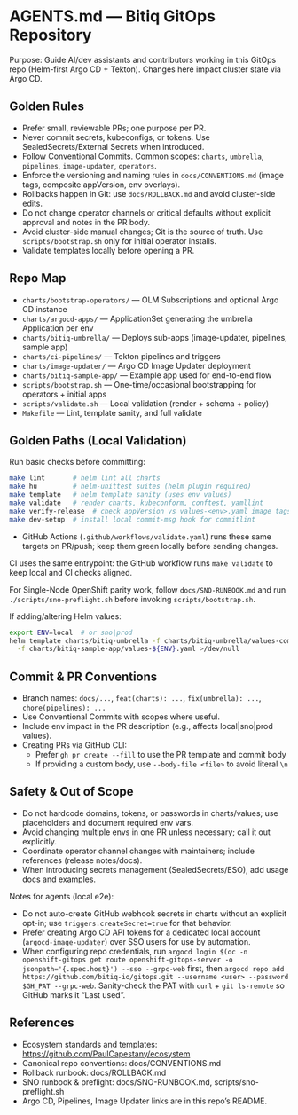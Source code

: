 # AGENTS.md — Bitiq GitOps Repository

Purpose: Guide AI/dev assistants and contributors working in this GitOps repo (Helm-first Argo CD + Tekton). Changes here impact cluster state via Argo CD.

## Golden Rules

- Prefer small, reviewable PRs; one purpose per PR.
- Never commit secrets, kubeconfigs, or tokens. Use SealedSecrets/External Secrets when introduced.
- Follow Conventional Commits. Common scopes: `charts`, `umbrella`, `pipelines`, `image-updater`, `operators`.
- Enforce the versioning and naming rules in `docs/CONVENTIONS.md` (image tags, composite appVersion, env overlays).
- Rollbacks happen in Git: use `docs/ROLLBACK.md` and avoid cluster-side edits.
- Do not change operator channels or critical defaults without explicit approval and notes in the PR body.
- Avoid cluster-side manual changes; Git is the source of truth. Use `scripts/bootstrap.sh` only for initial operator installs.
- Validate templates locally before opening a PR.

## Repo Map

- `charts/bootstrap-operators/` — OLM Subscriptions and optional Argo CD instance
- `charts/argocd-apps/` — ApplicationSet generating the umbrella Application per env
- `charts/bitiq-umbrella/` — Deploys sub-apps (image-updater, pipelines, sample app)
- `charts/ci-pipelines/` — Tekton pipelines and triggers
- `charts/image-updater/` — Argo CD Image Updater deployment
- `charts/bitiq-sample-app/` — Example app used for end-to-end flow
- `scripts/bootstrap.sh` — One-time/occasional bootstrapping for operators + initial apps
- `scripts/validate.sh` — Local validation (render + schema + policy)
- `Makefile` — Lint, template sanity, and full validate

## Golden Paths (Local Validation)

Run basic checks before committing:

```bash
make lint       # helm lint all charts
make hu         # helm-unittest suites (helm plugin required)
make template   # helm template sanity (uses env values)
make validate   # render charts, kubeconform, conftest, yamllint
make verify-release  # check appVersion vs values-<env>.yaml image tags
make dev-setup  # install local commit-msg hook for commitlint
```

- GitHub Actions (`.github/workflows/validate.yaml`) runs these same targets on PR/push; keep them green locally before sending changes.

CI uses the same entrypoint: the GitHub workflow runs `make validate` to keep local and CI checks aligned.

For Single-Node OpenShift parity work, follow `docs/SNO-RUNBOOK.md` and run `./scripts/sno-preflight.sh` before invoking `scripts/bootstrap.sh`.

If adding/altering Helm values:

```bash
export ENV=local  # or sno|prod
helm template charts/bitiq-umbrella -f charts/bitiq-umbrella/values-common.yaml \
  -f charts/bitiq-sample-app/values-${ENV}.yaml >/dev/null
```

## Commit & PR Conventions

- Branch names: `docs/...`, `feat(charts): ...`, `fix(umbrella): ...`, `chore(pipelines): ...`
- Use Conventional Commits with scopes where useful.
- Include env impact in the PR description (e.g., affects local|sno|prod values).
- Creating PRs via GitHub CLI:
  - Prefer `gh pr create --fill` to use the PR template and commit body
  - If providing a custom body, use `--body-file <file>` to avoid literal `\n`

## Safety & Out of Scope

- Do not hardcode domains, tokens, or passwords in charts/values; use placeholders and document required env vars.
- Avoid changing multiple envs in one PR unless necessary; call it out explicitly.
- Coordinate operator channel changes with maintainers; include references (release notes/docs).
- When introducing secrets management (SealedSecrets/ESO), add usage docs and examples.

Notes for agents (local e2e):
- Do not auto-create GitHub webhook secrets in charts without an explicit opt-in; use `triggers.createSecret=true` for that behavior.
- Prefer creating Argo CD API tokens for a dedicated local account (`argocd-image-updater`) over SSO users for use by automation.
- When configuring repo credentials, run `argocd login $(oc -n openshift-gitops get route openshift-gitops-server -o jsonpath='{.spec.host}') --sso --grpc-web` first, then `argocd repo add https://github.com/bitiq-io/gitops.git --username <user> --password $GH_PAT --grpc-web`. Sanity-check the PAT with `curl` + `git ls-remote` so GitHub marks it “Last used”.

## References

- Ecosystem standards and templates: https://github.com/PaulCapestany/ecosystem
- Canonical repo conventions: docs/CONVENTIONS.md
- Rollback runbook: docs/ROLLBACK.md
- SNO runbook & preflight: docs/SNO-RUNBOOK.md, scripts/sno-preflight.sh
- Argo CD, Pipelines, Image Updater links are in this repo’s README.

